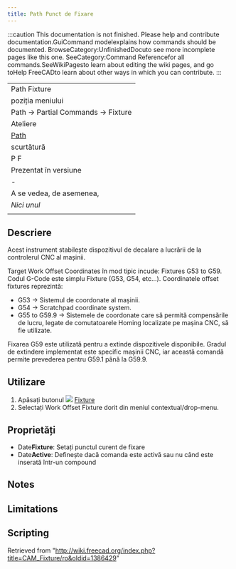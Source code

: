 ```yaml
---
title: Path Punct de Fixare
---
```


:::caution
This documentation is not finished. Please help and contribute documentation.GuiCommand modelexplains how commands should be documented. BrowseCategory:UnfinishedDocuto see more incomplete pages like this one. SeeCategory:Command Referencefor all commands.SeeWikiPagesto learn about editing the wiki pages, and go toHelp FreeCADto learn about other ways in which you can contribute.
:::

|                                          |
| ---------------------------------------- |
| Path Fixture                             |
| poziția meniului                         |
| Path → Partial Commands → Fixture        |
| Ateliere                                 |
| [Path](/Path_Workbench "Path Workbench") |
| scurtătură                               |
| P F                                      |
| Prezentat în versiune                    |
| -                                        |
| A se vedea, de asemenea,                 |
| _Nici unul_                              |
|                                          |

## Descriere

Acest instrument stabilește dispozitivul de decalare a lucrării de la controlerul CNC al mașinii.

Target Work Offset Coordinates în mod tipic incude: Fixtures G53 to G59. Codul G-Code este simplu Fixture (G53, G54, etc...). Coordinatele offset fixtures reprezintă:

- G53 -> Sistemul de coordonate al mașinii.
- G54 -> Scratchpad coordinate system.
- G55 to G59.9 -> Sistemele de coordonate care să permită compensările de lucru, legate de comutatoarele Homing localizate pe mașina CNC, să fie utilizate.

Fixarea G59 este utilizată pentru a extinde dispozitivele disponibile. Gradul de extindere implementat este specific mașinii CNC, iar această comandă permite prevederea pentru G59.1 până la G59.9.

## Utilizare

1. Apăsați butonul ![](/images/Path_Fixture.png) [Fixture](/Path_Fixture "Path Fixture")
2. Selectați Work Offset Fixture dorit din meniul contextual/drop-menu.

## Proprietăți

- Date**Fixture**: Setați punctul curent de fixare
- Date**Active**: Definește dacă comanda este activă sau nu când este inserată într-un compound

## Notes

## Limitations

## Scripting

Retrieved from "<http://wiki.freecad.org/index.php?title=CAM_Fixture/ro&oldid=1386429>"
